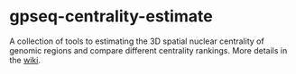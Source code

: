 gpseq-centrality-estimate
===

A collection of tools to estimating the 3D spatial nuclear centrality of genomic regions and compare different centrality rankings. More details in the [wiki](https://github.com/ggirelli/gpseq-centrality-estimate/wiki).
